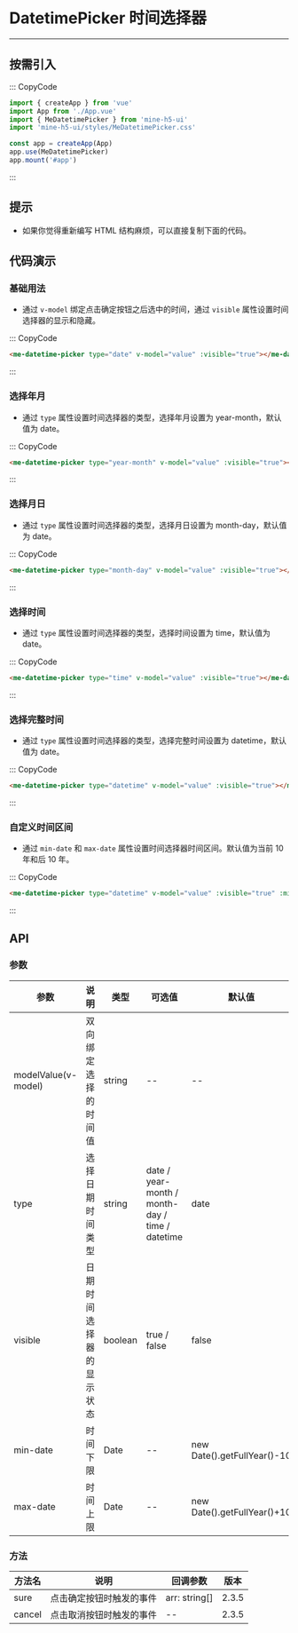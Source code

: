 # DatetimePicker 时间选择器

---

## 按需引入

::: CopyCode

```js
import { createApp } from 'vue'
import App from './App.vue'
import { MeDatetimePicker } from 'mine-h5-ui'
import 'mine-h5-ui/styles/MeDatetimePicker.css'

const app = createApp(App)
app.use(MeDatetimePicker)
app.mount('#app')
```

:::

## 提示

- 如果你觉得重新编写 HTML 结构麻烦，可以直接复制下面的代码。

## 代码演示

### 基础用法

- 通过 `v-model` 绑定点击确定按钮之后选中的时间，通过 `visible` 属性设置时间选择器的显示和隐藏。

::: CopyCode

```HTML
<me-datetime-picker type="date" v-model="value" :visible="true"></me-datetime-picker>
```

:::

### 选择年月

- 通过 `type` 属性设置时间选择器的类型，选择年月设置为 year-month，默认值为 date。

::: CopyCode

```HTML
<me-datetime-picker type="year-month" v-model="value" :visible="true"></me-datetime-picker>
```

:::

### 选择月日

- 通过 `type` 属性设置时间选择器的类型，选择月日设置为 month-day，默认值为 date。

::: CopyCode

```HTML
<me-datetime-picker type="month-day" v-model="value" :visible="true"></me-datetime-picker>
```

:::

### 选择时间

- 通过 `type` 属性设置时间选择器的类型，选择时间设置为 time，默认值为 date。

::: CopyCode

```HTML
<me-datetime-picker type="time" v-model="value" :visible="true"></me-datetime-picker>
```

:::

### 选择完整时间

- 通过 `type` 属性设置时间选择器的类型，选择完整时间设置为 datetime，默认值为 date。

::: CopyCode

```HTML
<me-datetime-picker type="datetime" v-model="value" :visible="true"></me-datetime-picker>
```

:::

### 自定义时间区间

- 通过 `min-date` 和 `max-date` 属性设置时间选择器时间区间。默认值为当前 10 年和后 10 年。

::: CopyCode

```HTML
<me-datetime-picker type="datetime" v-model="value" :visible="true" :min-date="" :max-date="" ></me-datetime-picker>
```

:::

## API

### 参数

| 参数                | 说明                     | 类型    | 可选值                                          | 默认值                      | 版本 |
| ------------------- | ------------------------ | ------- | ----------------------------------------------- | --------------------------- | ---- |
| modelValue(v-model) | 双向绑定选择的时间值     | string  | --                                              | --                          | --   |
| type                | 选择日期时间类型         | string  | date / year-month / month-day / time / datetime | date                        | --   |
| visible             | 日期时间选择器的显示状态 | boolean | true / false                                    | false                       | --   |
| min-date            | 时间下限                 | Date    | --                                              | new Date().getFullYear()-10 | --   |
| max-date            | 时间上限                 | Date    | --                                              | new Date().getFullYear()+10 | --   |

### 方法

| 方法名 | 说明                     | 回调参数      | 版本  |
| ------ | ------------------------ | ------------- | ----- |
| sure   | 点击确定按钮时触发的事件 | arr: string[] | 2.3.5 |
| cancel | 点击取消按钮时触发的事件 | --            | 2.3.5 |
